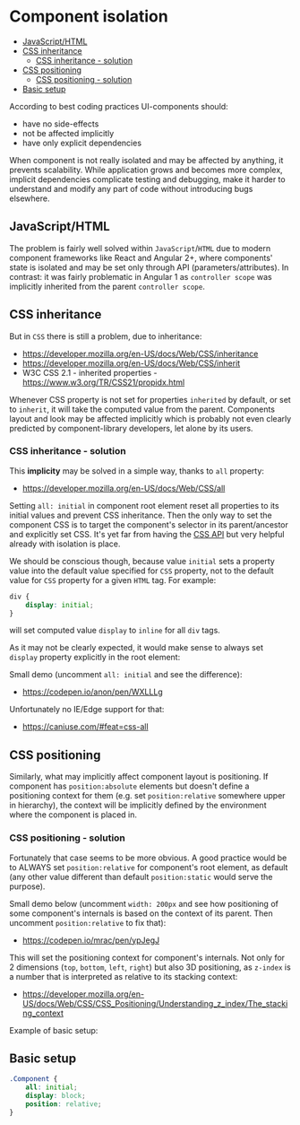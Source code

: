 # Component isolation

* [JavaScript/HTML](CSS-IMPLICITY.md#javascripthtml)
* [CSS inheritance](CSS-IMPLICITY.md#css-inheritance)
    * [CSS inheritance - solution](CSS-IMPLICITY.md#css-inheritance---solution)
* [CSS positioning](CSS-IMPLICITY.md#css-positioning)
    * [CSS positioning - solution](CSS-IMPLICITY.md#css-positioning---solution)
* [Basic setup](CSS-IMPLICITY.md#basic-setup)

According to best coding practices UI-components should:
- have no side-effects
- not be affected implicitly
- have only explicit dependencies

When component is not really isolated and may be affected by anything, it prevents scalability. While application grows and becomes more complex, implicit dependencies complicate testing and debugging, make it harder to understand and modify any part of code without introducing bugs elsewhere.

## JavaScript/HTML

The problem is fairly well solved within `JavaScript`/`HTML` due to modern component frameworks like React and Angular 2+, where components' state is isolated and may be set only through API (parameters/attributes). In contrast: it was fairly problematic in Angular 1 as `controller scope` was implicitly inherited from the parent `controller scope`.

## CSS inheritance

But in `CSS` there is still a problem, due to inheritance:
* https://developer.mozilla.org/en-US/docs/Web/CSS/inheritance
* https://developer.mozilla.org/en-US/docs/Web/CSS/inherit
* W3C CSS 2.1 - inherited properties - https://www.w3.org/TR/CSS21/propidx.html

Whenever CSS property is not set for properties `inherited` by default, or set to `inherit`, it will take the computed value from the parent. Components layout and look may be affected implicitly which is probably not even clearly predicted by component-library developers, let alone by its users.

### CSS inheritance - solution

This **implicity** may be solved in a simple way, thanks to `all` property:
* https://developer.mozilla.org/en-US/docs/Web/CSS/all

Setting `all: initial` in component root element reset all properties to its initial values and prevent CSS inheritance. Then the only way to set the component CSS is to target the component's selector in its parent/ancestor and explicitly set CSS. It's yet far from having the [CSS API](CSS-API.md) but very helpful already with isolation is place.

We should be conscious though, because value `initial` sets a property value into the default value specified for `CSS` property, not to the default value for `CSS` property for a given `HTML` tag. For example:
```css
div {
    display: initial;
}
```
will set computed value `display` to `inline` for all `div` tags.

As it may not be clearly expected, it would make sense to always set `display` property explicitly in the root element:

Small demo (uncomment `all: initial` and see the difference):
* https://codepen.io/anon/pen/WXLLLg

Unfortunately no IE/Edge support for that:
* https://caniuse.com/#feat=css-all

## CSS positioning

Similarly, what may implicitly affect component layout is positioning. If component
has `position:absolute` elements but doesn't define a positioning context for them (e.g. set `position:relative` somewhere upper in hierarchy), the context will be implicitly defined by the environment where the component is placed in.

### CSS positioning - solution

Fortunately that case seems to be more obvious. A good practice would be to ALWAYS set `position:relative` for component's root element, as default (any other value different than default `position:static` would serve the purpose).

Small demo below (uncomment `width: 200px` and see how positioning of some component's internals is based on the context of its parent. Then uncomment `position:relative` to fix that):
* https://codepen.io/mrac/pen/ypJegJ

This will set the positioning context for component's internals. Not only for 2 dimensions (`top`, `bottom`, `left`, `right`) but also 3D positioning, as `z-index` is a number that is interpreted as relative to its stacking context:
* https://developer.mozilla.org/en-US/docs/Web/CSS/CSS_Positioning/Understanding_z_index/The_stacking_context

Example of basic setup:

## Basic setup

```css
.Component {
    all: initial;
    display: block;
    position: relative;
}
```
